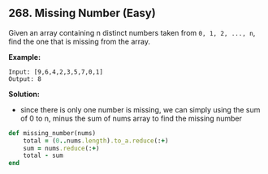 ## 268. Missing Number (Easy)
Given an array containing n distinct numbers taken from `0, 1, 2, ..., n`, find the one that is missing from the array.

__Example:__
```
Input: [9,6,4,2,3,5,7,0,1]
Output: 8
```
__Solution:__
- since there is only one number is missing, we can simply using the sum of 0 to n, minus the sum of nums array to find the missing number
```ruby
def missing_number(nums)
    total = (0..nums.length).to_a.reduce(:+)
    sum = nums.reduce(:+)
    total - sum
end
```
